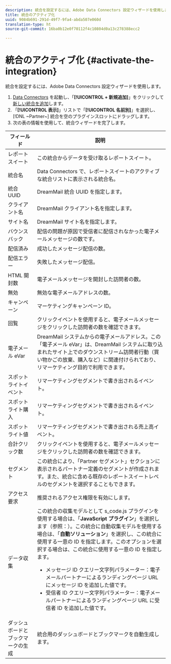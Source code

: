 ```yaml
---
description: 統合を設定するには、Adobe Data Connectors 設定ウィザードを使用します。
title: 統合のアクティブ化
uuid: 9084b691-291d-49f7-9fa4-abda507e060d
translation-type: ht
source-git-commit: 16ba0b12e0f70112f4c10804d0a13c278388ecc2

---
```



# 統合のアクティブ化 {#activate-the-integration}

統合を設定するには、Adobe Data Connectors 設定ウィザードを使用します。

1. [Data Connectors](https://marketing.adobe.com/resources/help/ja_JP/genesis/c_overview.html) を起動し、「**[!UICONTROL + 新規追加]**」をクリックして[新しい統合を追加](https://marketing.adobe.com/resources/help/ja_JP/genesis/t_add_integration.html)します。
1. 「**[!UICONTROL 表示]**」リストで「**[!UICONTROL 名前別]**」を選択し、[!DNL ~Partner~] 統合を空のプラグインスロットにドラッグします。
1. 次の表の情報を使用して、統合ウィザードを完了します。

| フィールド | 説明 |
|--- |--- |
| レポートスイート | この統合からデータを受け取るレポートスイート。 |
| 統合名 | Data Connectors で、レポートスイートのアクティブな統合リストに表示される統合名。 |
| 統合 UUID | DreamMail 統合 UUID を指定します。 |
| クライアント名 | DreamMail クライアント名を指定します。 |
| サイト名 | DreamMail サイト名を指定します。 |
| バウンスバック | 配信の問題が原因で受信者に配信されなかった電子メールメッセージの数です。 |
| 配信済み | 成功したメッセージ配信の数。 |
| 配信エラー | 失敗したメッセージ配信。 |
| HTML 開封数 | 電子メールメッセージを開封した訪問者の数。 |
| 無効 | 無効な電子メールアドレスの数。 |
| キャンペーン | マーケティングキャンペーン ID。 |
| 回覧 | クリックイベントを使用すると、電子メールメッセージをクリックした訪問者の数を確認できます。 |
| 電子メール eVar | DreamMail システムからの電子メールアドレス。この「電子メール eVar」は、DreamMail システムに取り込まれたサイト上でのダウンストリーム訪問者行動（買い物かごの放棄、購入など）に関連付けられており、リマーケティング目的で利用できます。 |
| スポットライトイベント | リマーケティングセグメントで書き出されるイベント。 |
| スポットライト購入 | リマーケティングセグメントで書き出されるイベント。 |
| スポットライト値 | リマーケティングセグメントで書き出される売上高イベント。 |
| 合計クリック数 | クリックイベントを使用すると、電子メールメッセージをクリックした訪問者の数を確認できます。 |
| セグメント | この統合により、「Partner セグメント」セクションに表示されるパートナー定義のセグメントが作成されます。また、統合に含める既存のレポートスイートレベルのセグメントを選択することもできます。 |
| アクセス要求 | 推奨されるアクセス権限を有効にします。 |
| データ収集 | この統合の収集モデルとして s_code.js プラグインを使用する場合は、「**JavaScript プラグイン**」を選択します（参照：）。この統合に自動収集モデルを使用する場合は、「**自動ソリューション**」を選択し、この統合に使用する一意の ID を指定します。このオプションを選択する場合は、この統合に使用する一意の ID を指定します。<ul><li>メッセージ ID クエリー文字列パラメーター：電子メールパートナーによるランディングページ URL にメッセージ ID を追加した値です。</li><li>受信者 ID クエリー文字列パラメーター：電子メールパートナーによるランディングページ URL に受信者 ID を追加した値です。</li></ul> |
| ダッシュボードとブックマークの生成 | 統合用のダッシュボードとブックマークを自動生成します。 |
